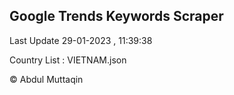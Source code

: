 

## Google Trends Keywords Scraper 
 
Last Update 29-01-2023 , 11:39:38

Country List :
VIETNAM.json



© Abdul Muttaqin 
